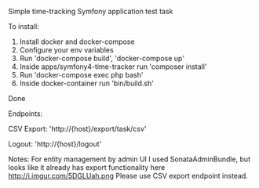 Simple time-tracking Symfony application test task

To install:
1) Install docker and docker-compose
2) Configure your env variables
3) Run 'docker-compose build', 'docker-compose up'
4) Inside apps/symfony4-time-tracker run 'composer install'
5) Run 'docker-compose exec php bash'
6) Inside docker-container run 'bin/build.sh'

Done

Endpoints:

CSV Export: 'http://{host}/export/task/csv'

Logout: 'http://{host}/logout'

Notes:
For entity management by admin UI I used SonataAdminBundle, but looks like it already has export functionality here http://i.imgur.com/5DGLUah.png
Please use CSV export endpoint instead.
